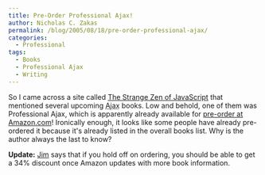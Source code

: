 ```yaml
---
title: Pre-Order Professional Ajax!
author: Nicholas C. Zakas
permalink: /blog/2005/08/18/pre-order-professional-ajax/
categories:
  - Professional
tags:
  - Books
  - Professional Ajax
  - Writing
---
```

So I came across a site called <a title="The Strange Zen of JavaScript" rel="external" href="http://jszen.blogspot.com">The Strange Zen of JavaScript</a> that mentioned several upcoming <acronym title="Asynchronous JavaScript + XML">Ajax</acronym> books. Low and behold, one of them was Professional Ajax, which is apparently already available for <a title="Pre-order Professional Ajax" rel="external" href="http://www.amazon.com/exec/obidos/tg/detail/-/0471777781/">pre-order at Amazon.com</a>! Ironically enough, it looks like some people have already pre-ordered it because it's already listed in the overall books list. Why is the author always the last to know?

**Update:** <a title="Jim Minatel's Wrox Book Editor Blog" rel="external" href="http://wroxblog.typepad.com">Jim</a> says that if you hold off on ordering, you should be able to get a 34% discount once Amazon updates with more book information.
